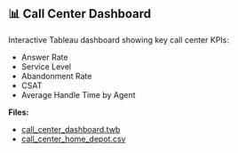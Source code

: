 ## 📊 Call Center Dashboard

Interactive Tableau dashboard showing key call center KPIs:

- Answer Rate
- Service Level
- Abandonment Rate
- CSAT
- Average Handle Time by Agent

**Files:**
- [call_center_dashboard.twb](visuals/call_center_dashboard.twb)
- [call_center_home_depot.csv](data/call_center_home_depot.csv)
